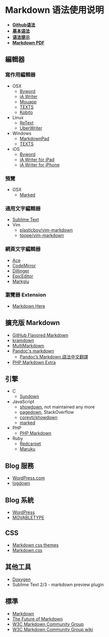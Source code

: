 Markdown 语法使用说明
=====================

+ **[Github语法](https://help.github.com/articles/github-flavored-markdown)**
+ **[基本语法](https://github.com/wangqianfront/markdown-syntax/blob/master/basics.md)**
+ **[语法提示](https://github.com/wangqianfront/markdwon-syntax/blob/master/syntax.md)**
+ **[Markdown PDF](https://github.com/alanshaw/markdown-pdf)**


編輯器
-----

### 寫作用編輯器
* OSX
  * [Byword](http://bywordapp.com/)
  * [iA Writer](http://www.iawriter.com/mac/)
  * [Mouapp](http://mouapp.com/)
  * [TEXTS](http://www.texts.io/)
  * [Kobito](http://kobito.qiita.com/)
* Linux
  * [ReText](http://sourceforge.net/p/retext/home/ReText/)
  * [UberWriter](http://uberwriter.wolfvollprecht.de/)
* Windows
  * [MarkdownPad](http://markdownpad.com/)
  * [TEXTS](http://www.texts.io/)
* iOS
  * [Byword](http://bywordapp.com/)
  * [iA Writer for iPad](http://www.iawriter.com/ipad/)
  * [iA Writer for iPhone](http://www.iawriter.com/iphone/)

### 預覽
* OSX
  * [Marked](https://itunes.apple.com/us/app/marked/id448925439)

### 通用文字編輯器 
* [Sublime Text](http://www.sublimetext.com/)
* Vim
  * [plasticboy/vim-markdown](https://github.com/plasticboy/vim-markdown)
  * [tpope/vim-markdown](https://github.com/tpope/vim-markdown)

### 網頁文字編輯器
* [Ace](http://ace.ajax.org/)
* [CodeMirror](http://codemirror.net/)
* [Dillinger](http://dillinger.io/)
* [EpicEditor](http://oscargodson.github.io/EpicEditor/)
* [Markgiu](https://github.com/bianchimro/markgiu)

### 瀏覽器 Extension
* [Markdown Here](https://github.com/adam-p/markdown-here/)

擴充版 Markdown
--------------
* [GitHub Flavored Markdown](https://help.github.com/articles/github-flavored-markdown)
* [kramdown](http://kramdown.rubyforge.org/quickref.html#headers)
* [MultiMarkdown](http://fletcherpenney.net/multimarkdown/)
* [Pandoc's markdown](http://johnmacfarlane.net/pandoc/README.html#pandocs-markdown)
  * [Pandoc’s Markdown 語法中文翻譯](http://pages.tzengyuxio.me/pandoc/) 
* [PHP Markdown Extra](http://michelf.ca/projects/php-markdown/extra/)

引擎
----
* C
  * [Sundown](https://github.com/vmg/sundown) 
* JavaScript
  * [showdown](https://github.com/cky/wmd), not maintained any more
  * [pagedown](https://code.google.com/p/pagedown/), StackOverflow
  * [coreyti/showdown](https://github.com/coreyti/showdown)
  * [marked](https://github.com/chjj/marked)
* PHP
  * [PHP Markdown](http://michelf.ca/projects/php-markdown/)
* Ruby
  * [Redcarpet](https://github.com/vmg/redcarpet) 
  * [Maruku](https://github.com/bhollis/maruku)

Blog 服務
---------

* [WordPress.com](http://wordpress.com/)
* [logdown](http://logdown.com/)

Blog 系統
---------
* [WordPress](http://wordpress.org/)
* [MOVABLETYPE](http://www.movabletype.org/)

CSS
---
* [Markdown css themes](http://jasonm23.github.io/markdown-css-themes/)
* [Markdown.css](http://mrcoles.com/demo/markdown-css/)

其他工具
--------
* [Doxygen](http://www.stack.nl/~dimitri/doxygen/manual/markdown.html)
* Sublime Text 2/3  - markdown preview plugin

標準
----
* [Markdown](http://daringfireball.net/projects/markdown/)
* [The Future of Markdown](http://www.codinghorror.com/blog/2012/10/the-future-of-markdown.html)
* [W3C Markdown Community Group](http://www.w3.org/community/markdown/)
* [W3C Markdown Community Group wiki](http://www.w3.org/community/markdown/wiki/Main_Page)


